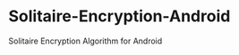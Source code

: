 Solitaire-Encryption-Android
============================

Solitaire Encryption Algorithm for Android
